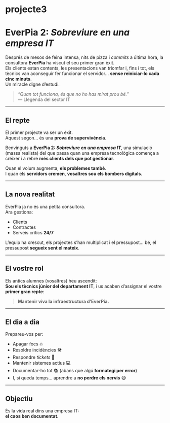 # projecte3
# EverPia 2: *Sobreviure en una empresa IT*

Després de mesos de feina intensa, nits de pizza i *commits* a última hora, la consultora **EverPia** ha viscut el seu primer gran èxit.  
Els clients estan contents, les presentacions van triomfar i, fins i tot, els tècnics van aconseguir fer funcionar el servidor… **sense reiniciar-lo cada cinc minuts**.  
Un miracle digne d’estudi.

> *“Quan tot funciona, és que no ho has mirat prou bé.”*  
> — Llegenda del sector IT

---

## El repte

El primer projecte va ser un èxit.  
Aquest segon… és una **prova de supervivència**.

Benvinguts a **EverPia 2: _Sobreviure en una empresa IT_**, una simulació (massa realista) del que passa quan una empresa tecnològica comença a créixer i a rebre **més clients dels que pot gestionar**.

Quan el volum augmenta, **els problemes també**.  
I quan els **servidors cremen**, **vosaltres sou els bombers digitals**.

---

## La nova realitat

EverPia ja no és una petita consultora.  
Ara gestiona:

- Clients
- Contractes
- Serveis crítics **24/7**

L’equip ha crescut, els projectes s’han multiplicat i el pressupost… bé, el pressupost **segueix sent el mateix**.

---

## El vostre rol

Els antics alumnes (vosaltres) heu ascendit:  
**Sou els tècnics júnior del departament IT**, i us acaben d’assignar el vostre **primer gran repte**:

> **Mantenir viva la infraestructura d’EverPia.**

---

## El dia a dia

Prepareu-vos per:

- Apagar focs 🔥
- Resoldre incidències 🛠️
- Respondre *tickets* 📩
- Mantenir sistemes actius 💻
- Documentar-ho tot 📚 (abans que algú **formategi per error**)
- I, si queda temps… aprendre a **no perdre els nervis** 😅

---

## Objectiu

És la vida real dins una empresa IT:  
**el caos ben documentat.**
